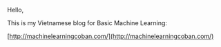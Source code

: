 Hello,

This is my Vietnamese blog for Basic Machine Learning:

[http://machinelearningcoban.com/](http://machinelearningcoban.com/)
